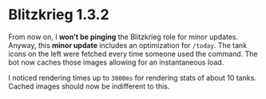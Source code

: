 # Blitzkrieg 1.3.2

From now on, I **won't be pinging** the Blitzkrieg role for minor updates. Anyway, this **minor update** includes an optimization for `/today`. The tank icons on the left were fetched every time someone used the command. The bot now caches those images allowing for an instantaneous load.

I noticed rendering times up to `3000ms` for rendering stats of about 10 tanks. Cached images should now be indifferent to this.
